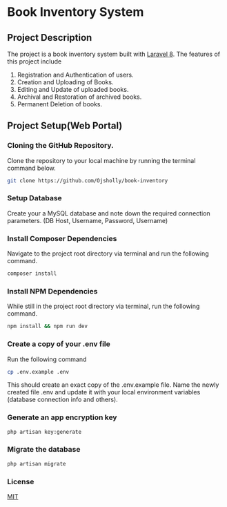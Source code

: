 # Book Inventory System

## Project Description

The project is a book inventory system built with [Laravel 8](https://laravel.com). The features of this project include

1. Registration and Authentication of users.
2. Creation and Uploading of Books.
3. Editing and Update of uploaded books.
4. Archival and Restoration of archived books.
5. Permanent Deletion of books.

## Project Setup(Web Portal)

### Cloning the GitHub Repository.

Clone the repository to your local machine by running the terminal command below.

```bash
git clone https://github.com/Ojsholly/book-inventory
```

### Setup Database

Create your a MySQL database and note down the required connection parameters. (DB Host, Username, Password, Username)

### Install Composer Dependencies

Navigate to the project root directory via terminal and run the following command.

```bash
composer install
```

### Install NPM Dependencies

While still in the project root directory via terminal, run the following command.

```bash
npm install && npm run dev
```


### Create a copy of your .env file

Run the following command

```bash
cp .env.example .env
```

This should create an exact copy of the .env.example file. Name the newly created file .env and update it with your local environment variables (database connection info and others).

### Generate an app encryption key

```bash
php artisan key:generate
```

### Migrate the database

```bash
php artisan migrate
```

### License

[MIT](https://choosealicense.com/licenses/mit/)
